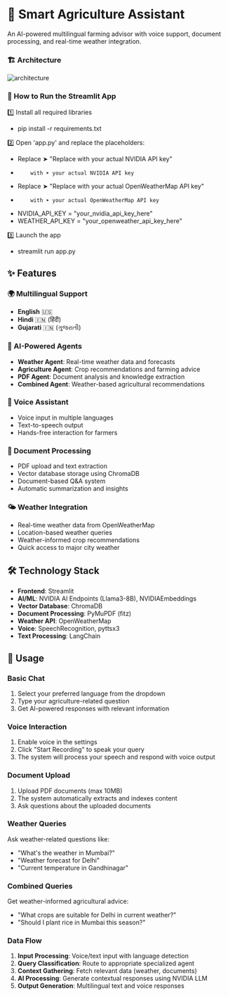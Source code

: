 # 🌾 Smart Agriculture Assistant

An AI-powered multilingual farming advisor with voice support, document processing, and real-time weather integration.

### 🏗️ Architecture
![architecture](https://github.com/user-attachments/assets/a96a25d0-4cd3-4f3c-8f08-959a955f5cfe)

### 🚀 How to Run the Streamlit App

1️⃣ Install all required libraries
- pip install -r requirements.txt
 
2️⃣ Open 'app.py' and replace the placeholders:
-    Replace ➤ "Replace with your actual NVIDIA API key"
-         with ➤ your actual NVIDIA API key
-    Replace ➤ "Replace with your actual OpenWeatherMap API key"
-         with ➤ your actual OpenWeatherMap API key

- NVIDIA_API_KEY = "your_nvidia_api_key_here"
- WEATHER_API_KEY = "your_openweather_api_key_here"
  
3️⃣ Launch the app
- streamlit run app.py

## ✨ Features

### 🌍 Multilingual Support
- **English** 🇺🇸
- **Hindi** 🇮🇳 (हिंदी)
- **Gujarati** 🇮🇳 (ગુજરાતી)

### 🤖 AI-Powered Agents
- **Weather Agent**: Real-time weather data and forecasts
- **Agriculture Agent**: Crop recommendations and farming advice
- **PDF Agent**: Document analysis and knowledge extraction
- **Combined Agent**: Weather-based agricultural recommendations

### 🎤 Voice Assistant
- Voice input in multiple languages
- Text-to-speech output
- Hands-free interaction for farmers

### 📄 Document Processing
- PDF upload and text extraction
- Vector database storage using ChromaDB
- Document-based Q&A system
- Automatic summarization and insights

### 🌤️ Weather Integration
- Real-time weather data from OpenWeatherMap
- Location-based weather queries
- Weather-informed crop recommendations
- Quick access to major city weather

## 🛠️ Technology Stack

- **Frontend**: Streamlit
- **AI/ML**: NVIDIA AI Endpoints (Llama3-8B), NVIDIAEmbeddings
- **Vector Database**: ChromaDB
- **Document Processing**: PyMuPDF (fitz)
- **Weather API**: OpenWeatherMap
- **Voice**: SpeechRecognition, pyttsx3
- **Text Processing**: LangChain

## 🚀 Usage

### Basic Chat
1. Select your preferred language from the dropdown
2. Type your agriculture-related question
3. Get AI-powered responses with relevant information

### Voice Interaction
1. Enable voice in the settings
2. Click "Start Recording" to speak your query
3. The system will process your speech and respond with voice output

### Document Upload
1. Upload PDF documents (max 10MB)
2. The system automatically extracts and indexes content
3. Ask questions about the uploaded documents

### Weather Queries
Ask weather-related questions like:
- "What's the weather in Mumbai?"
- "Weather forecast for Delhi"
- "Current temperature in Gandhinagar"

### Combined Queries
Get weather-informed agricultural advice:
- "What crops are suitable for Delhi in current weather?"
- "Should I plant rice in Mumbai this season?"

### Data Flow
1. **Input Processing**: Voice/text input with language detection
2. **Query Classification**: Route to appropriate specialized agent
3. **Context Gathering**: Fetch relevant data (weather, documents)
4. **AI Processing**: Generate contextual responses using NVIDIA LLM
5. **Output Generation**: Multilingual text and voice responses
